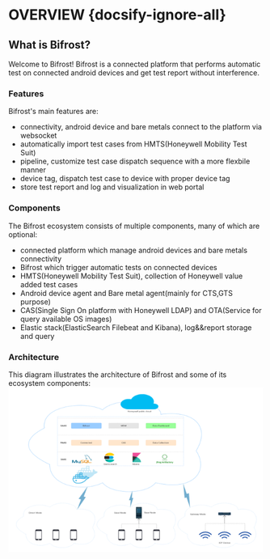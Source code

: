 # OVERVIEW {docsify-ignore-all}
## What is Bifrost?
Welcome to Bifrost! Bifrost is a connected platform that performs automatic test on connected android devices and get test report without interference.

### Features
Bifrost's main features are:
- connectivity, android device and bare metals connect to the platform via websocket 
- automatically import test cases from HMTS(Honeywell Mobility Test Suit)
- pipeline, customize test case dispatch sequence with a more flexbile manner
- device tag, dispatch test case to device with proper device tag
- store test report and log and visualization in web portal

### Components
The Bifrost ecosystem consists of multiple components, many of which are optional:
- connected platform which manage android devices and bare metals connectivity
- Bifrost which trigger automatic tests on connected devices
- HMTS(Honeywell Mobility Test Suit), collection of Honeywell value added test cases
- Android device agent and Bare metal agent(mainly for CTS,GTS purpose)
- CAS(Single Sign On platform with Honeywell LDAP) and OTA(Service for query available OS images)
- Elastic stack(ElasticSearch Filebeat and Kibana), log&&report storage and query 


### Architecture
This diagram illustrates the architecture of Bifrost and some of its ecosystem components:
![bifrost](_images/overview.png)

